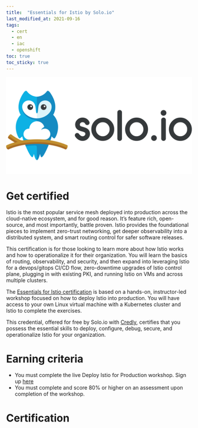 ```yaml
---
title:  "Essentials for Istio by Solo.io"
last_modified_at: 2021-09-16
tags:
  - cert
  - en
  - iac
  - openshift
toc: true
toc_sticky: true
---
```


[![](/assets/images/posts/2021-09-16-soloio-istio.png)](https://www.solo.io/)

# Get certified

Istio is the most popular service mesh deployed into production across the cloud-native ecosystem, and for good reason. It’s feature rich, open-source, and most importantly, battle proven. Istio provides the foundational pieces to implement zero-trust networking, get deeper observability into a distributed system, and smart routing control for safer software releases.

This certification is for those looking to learn more about how Istio works and how to operationalize it for their organization. You will learn the basics of routing, observability, and security, and then expand into leveraging Istio for a devops/gitops CI/CD flow, zero-downtime upgrades of Istio control plane, plugging in with existing PKI, and running Istio on VMs and across multiple clusters.

The [Essentials for Istio certification](https://www.solo.io/blog/get-certified-on-the-essentials-for-istio/) is based on a hands-on, instructor-led workshop focused on how to deploy Istio into production. You will have access to your own Linux virtual machine with a Kubernetes cluster and Istio to complete the exercises.

This credential, offered for free by Solo.io with [Credly](https://www.credly.com/), certifies that you possess the essential skills to deploy, configure, debug, secure, and operationalize Istio for your organization.

# Earning criteria

 - You must complete the live Deploy Istio for Production workshop. Sign up [here](https://www.solo.io/blog/get-certified-on-the-essentials-for-istio/#:~:text=for%20Production%20workshop.-,Sign%20up%20now!%C2%A0,-You%20must%20complete)
 - You must complete and score 80% or higher on an assessment upon completion of the workshop.

# Certification

<div data-iframe-width="300" data-iframe-height="270" data-share-badge-id="ed05ede2-d600-4fb5-9e14-62a8058ed6f3" data-share-badge-host="https://www.credly.com"></div><script type="text/javascript" async src="//cdn.credly.com/assets/utilities/embed.js"></script>